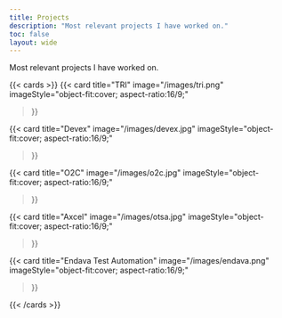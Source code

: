 ```yaml
---
title: Projects
description: "Most relevant projects I have worked on."
toc: false
layout: wide
---
```


<div class="hx:mt-4"></div>

<p class="hx:mb-12 hx:text-center hx:text-lg hx:text-gray-500 hx:dark:text-gray-400">
Most relevant projects I have worked on.
</p>

{{< cards >}}
  {{< card
        title="TRI"
        image="/images/tri.png"
        imageStyle="object-fit:cover; aspect-ratio:16/9;"
  >}}

  {{< card
        title="Devex"
        image="/images/devex.jpg"
        imageStyle="object-fit:cover; aspect-ratio:16/9;"
  >}}

  {{< card
        title="O2C"
        image="/images/o2c.jpg"
        imageStyle="object-fit:cover; aspect-ratio:16/9;"
  >}}

  {{< card
        title="Axcel"
        image="/images/otsa.jpg"
        imageStyle="object-fit:cover; aspect-ratio:16/9;"
  >}}

  {{< card
        title="Endava Test Automation"
        image="/images/endava.png"
        imageStyle="object-fit:cover; aspect-ratio:16/9;"
  >}}

  <!-- {{< card
        link="https://github.com/imfing/hextra-starter-template/"
        title="Hextra Starter Template"
        image="https://user-images.githubusercontent.com/5097752/263551418-c403b9a9-a76c-47a6-8466-513d772ef0b7.jpg"
        imageStyle="object-fit:cover; aspect-ratio:16/9;"
  >}} -->

{{< /cards >}}
